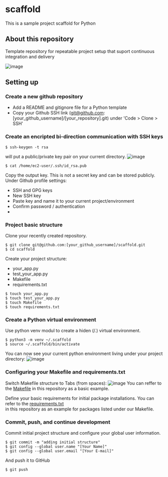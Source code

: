 # scaffold
This is a sample project scaffold for Python

## About this repository
Template repository for repeatable project setup that suport continuous integration and delivery

![image](https://user-images.githubusercontent.com/77303576/193753136-8cd5f66e-7b9b-455a-95f4-eb48508ff639.png)

## Setting up

### Create a new github repository
* Add a README and gitignore file for a Python template
* Copy your Github SSH link (git@github.com:[your_github_username]/[your_repository].git) under 'Code > Clone > SSH'

### Create an encripted bi-direction communication with SSH keys
```
$ ssh-keygen -t rsa
```
will put a public/private key pair on your current directory.
![image](https://user-images.githubusercontent.com/77303576/193754120-1003ec65-8fbe-49a4-a771-76f56b3b0a68.png)
```
$ cat /home/ec2-user/.ssh/id_rsa.pub
```
Copy the output key. This is not a secret key and can be stored publicly.
Under Github profile settings:
* SSH and GPG keys
* New SSH key
* Paste key and name it to your current project/environment
* Confirm password / authentication
* 

### Project basic structure
Clone your recently created repository.
```
$ git clone git@github.com:[your_github_username]/scaffold.git
$ cd scaffold
```
Create your project structure:
* your_app.py
* test_your_app.py
* Makefile
* requirements.txt
```
$ touch your_app.py
$ touch test_your_app.py
$ touch Makefile
$ touch requirements.txt
```

### Create a Python virtual environment
Use python venv modul to create a hiden (/.) virtual environment.
```
$ python3 -m venv ~/.scaffold
$ source ~/.scaffold/bin/activate
```
You can now see your current python environment living under your project directory:
![image](https://user-images.githubusercontent.com/77303576/193755675-6f07ec47-23e9-4c9b-ae28-bb0002e65cc6.png)

### Configuring your Makefile and requirements.txt
Switch Makefile structure to Tabs (from spaces):
![image](https://user-images.githubusercontent.com/77303576/193756433-f1907785-1bdc-4a6a-bfe3-797951806532.png)
You can reffer to the [Makefile](https://github.com/erich-hs/scaffold/blob/main/Makefile) in this repository as a basic example.

Define your basic requirements for initial package installations. You can refer to the [requirements.txt](https://github.com/erich-hs/scaffold/blob/main/requirements.txt)\
in this repository as an example for packages listed under our Makefile.

### Commit, push, and continue development
Commit initial project structure and configure your global user information.
```
$ git commit -m "adding initial structure"
$ git config --global user.name "[Your Name]"
$ git config --global user.email "[Your E-mail]"
```
And push it to GitHub
```
$ git push
```